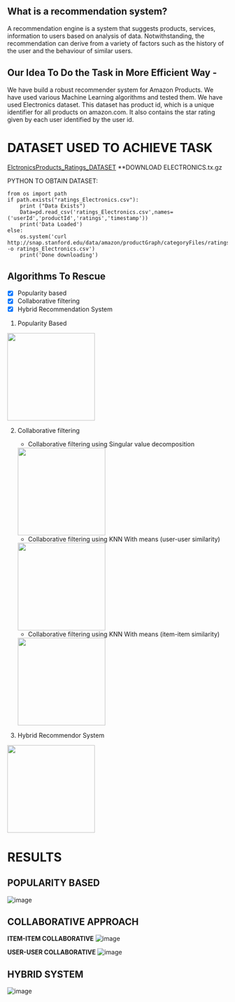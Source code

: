 ## What is a recommendation system?

A recommendation engine is a system that suggests products, services, information to users based on analysis of data. 
Notwithstanding, the recommendation can derive from a variety of factors such as the history of the user and the behaviour of similar users.

## Our Idea To Do the Task in More Efficient Way -

We have build a robust recommender system for Amazon Products. 
We have used various Machine Learning algorithms and tested them. We have used Electronics dataset. 
This dataset has product id, which is a unique identifier for all products on amazon.com. It also contains the star rating given by each user identified by the user id.


# DATASET USED TO ACHIEVE TASK
[ElctronicsProducts_Ratings_DATASET](http://jmcauley.ucsd.edu/data/amazon/)
**DOWNLOAD ELECTRONICS.tx.gz


PYTHON TO OBTAIN DATASET:
```
from os import path
if path.exists("ratings_Electronics.csv"):
    print ("Data Exists")
    Data=pd.read_csv('ratings_Electronics.csv',names=('userId','productId','ratings','timestamp'))
    print('Data Loaded')
else:
    os.system('curl http://snap.stanford.edu/data/amazon/productGraph/categoryFiles/ratings_Electronics.csv -o ratings_Electronics.csv')
    print('Done downloading')
```


## Algorithms To Rescue

- [x] Popularity based
- [x] Collaborative filtering 
- [x] Hybrid Recommendation System

1. Popularity Based
<img src="https://user-images.githubusercontent.com/34812655/115681547-7cdfb180-a309-11eb-8eeb-583d7b41dd4a.png" width="200" height="200">



2. Collaborative filtering
   - Collaborative filtering using Singular value decomposition
   <img src="https://user-images.githubusercontent.com/34812655/115673650-b90f1400-a301-11eb-8397-65d1981edaef.png" width="200" height="200">
   

   - Collaborative filtering using KNN With means (user-user similarity)
   <img src="https://user-images.githubusercontent.com/34812655/115673343-5fa6e500-a301-11eb-9b29-194419f862c0.png" width="200" height="200">

      
   - Collaborative filtering using KNN With means (item-item similarity)
   <img src="https://user-images.githubusercontent.com/34812655/115673015-ff17a800-a300-11eb-9145-adfff5ccbb3c.png" width="200" height="200">
       

3. Hybrid Recommendor System

<img src="https://user-images.githubusercontent.com/34812655/115671587-87954900-a2ff-11eb-820d-4fe95a2305a1.png" width="200" height="200">

# RESULTS

## POPULARITY BASED
![image](https://user-images.githubusercontent.com/34812655/115682865-b9f87380-a30a-11eb-9cc8-000c6aa0cf58.png)


## COLLABORATIVE APPROACH

**ITEM-ITEM COLLABORATIVE**
![image](https://user-images.githubusercontent.com/34812655/115682938-ca105300-a30a-11eb-8c52-629c96d0b92a.png)

**USER-USER COLLABORATIVE**
![image](https://user-images.githubusercontent.com/34812655/115683078-ef9d5c80-a30a-11eb-8dcf-8d94da0336e5.png)



## HYBRID SYSTEM
![image](https://user-images.githubusercontent.com/34812655/115683272-21162800-a30b-11eb-80f8-42542d2569b6.png)






